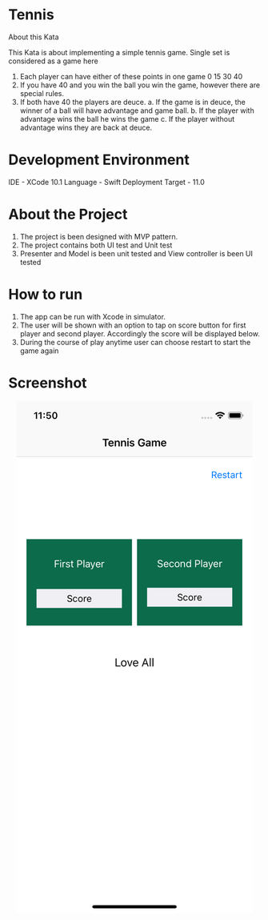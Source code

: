 # Tennis

About this Kata

This Kata is about implementing a simple tennis game. Single set is considered as a game here

1. Each player can have either of these points in one game 0 15 30 40
2. If you have 40 and you win the ball you win the game, however there are special rules.
3. If both have 40 the players are deuce. a. If the game is in deuce, the winner of a ball will have advantage and game ball. b. If the player with advantage wins the ball he wins the game c. If the player without advantage wins they are back at deuce.

# Development Environment

IDE - XCode 10.1
Language - Swift 
Deployment Target - 11.0

# About the Project

1. The project is been designed with MVP pattern.
2. The project contains both UI test and Unit test
3. Presenter and Model is been unit tested and View controller is been UI tested

# How to run 

1. The app can be run with Xcode in simulator.
2. The user will be shown with an option to tap on score button for first player and second player. Accordingly the score will be displayed below.
3. During the course of play anytime user can choose restart to start the game again


# Screenshot

<p align="center">
<img src="https://github.com/2019-SOW-DEV-004/Tennis/blob/master/Screenshot/TennisGame.png"/>
</p>
